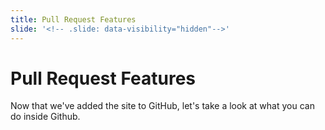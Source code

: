 ```yaml
---
title: Pull Request Features 
slide: '<!-- .slide: data-visibility="hidden"-->'
---
```


<!-- .slide: data-state="layout-title" class="bg-dark"-->

# Pull Request Features

> > >

Now that we've added the site to GitHub, let's take a look at what you can do inside Github.


